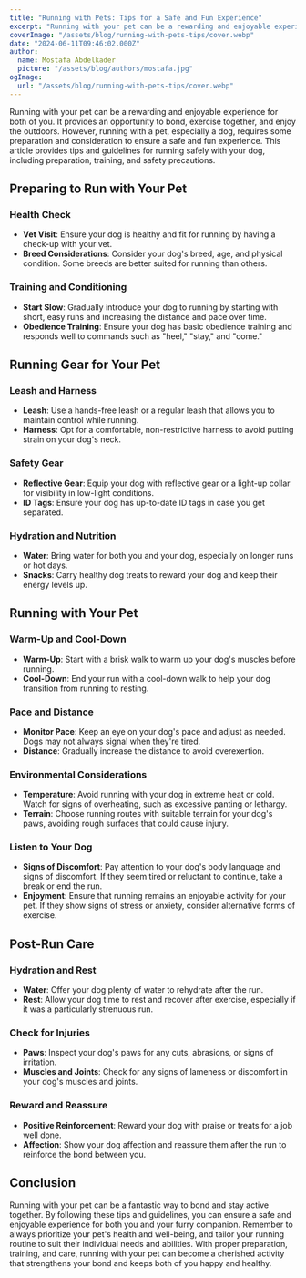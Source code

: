 ```yaml
---
title: "Running with Pets: Tips for a Safe and Fun Experience"
excerpt: "Running with your pet can be a rewarding and enjoyable experience for both of you. This article provides tips and guidelines for running safely with your dog, including preparation, training, and safety precautions."
coverImage: "/assets/blog/running-with-pets-tips/cover.webp"
date: "2024-06-11T09:46:02.000Z"
author:
  name: Mostafa Abdelkader
  picture: "/assets/blog/authors/mostafa.jpg"
ogImage:
  url: "/assets/blog/running-with-pets-tips/cover.webp"
---
```


Running with your pet can be a rewarding and enjoyable experience for both of you. It provides an opportunity to bond, exercise together, and enjoy the outdoors. However, running with a pet, especially a dog, requires some preparation and consideration to ensure a safe and fun experience. This article provides tips and guidelines for running safely with your dog, including preparation, training, and safety precautions.

## Preparing to Run with Your Pet

### Health Check

- **Vet Visit**: Ensure your dog is healthy and fit for running by having a check-up with your vet.
- **Breed Considerations**: Consider your dog's breed, age, and physical condition. Some breeds are better suited for running than others.

### Training and Conditioning

- **Start Slow**: Gradually introduce your dog to running by starting with short, easy runs and increasing the distance and pace over time.
- **Obedience Training**: Ensure your dog has basic obedience training and responds well to commands such as "heel," "stay," and "come."

## Running Gear for Your Pet

### Leash and Harness

- **Leash**: Use a hands-free leash or a regular leash that allows you to maintain control while running.
- **Harness**: Opt for a comfortable, non-restrictive harness to avoid putting strain on your dog's neck.

### Safety Gear

- **Reflective Gear**: Equip your dog with reflective gear or a light-up collar for visibility in low-light conditions.
- **ID Tags**: Ensure your dog has up-to-date ID tags in case you get separated.

### Hydration and Nutrition

- **Water**: Bring water for both you and your dog, especially on longer runs or hot days.
- **Snacks**: Carry healthy dog treats to reward your dog and keep their energy levels up.

## Running with Your Pet

### Warm-Up and Cool-Down

- **Warm-Up**: Start with a brisk walk to warm up your dog's muscles before running.
- **Cool-Down**: End your run with a cool-down walk to help your dog transition from running to resting.

### Pace and Distance

- **Monitor Pace**: Keep an eye on your dog's pace and adjust as needed. Dogs may not always signal when they're tired.
- **Distance**: Gradually increase the distance to avoid overexertion.

### Environmental Considerations

- **Temperature**: Avoid running with your dog in extreme heat or cold. Watch for signs of overheating, such as excessive panting or lethargy.
- **Terrain**: Choose running routes with suitable terrain for your dog's paws, avoiding rough surfaces that could cause injury.

### Listen to Your Dog

- **Signs of Discomfort**: Pay attention to your dog's body language and signs of discomfort. If they seem tired or reluctant to continue, take a break or end the run.
- **Enjoyment**: Ensure that running remains an enjoyable activity for your pet. If they show signs of stress or anxiety, consider alternative forms of exercise.

## Post-Run Care

### Hydration and Rest

- **Water**: Offer your dog plenty of water to rehydrate after the run.
- **Rest**: Allow your dog time to rest and recover after exercise, especially if it was a particularly strenuous run.

### Check for Injuries

- **Paws**: Inspect your dog's paws for any cuts, abrasions, or signs of irritation.
- **Muscles and Joints**: Check for any signs of lameness or discomfort in your dog's muscles and joints.

### Reward and Reassure

- **Positive Reinforcement**: Reward your dog with praise or treats for a job well done.
- **Affection**: Show your dog affection and reassure them after the run to reinforce the bond between you.

## Conclusion

Running with your pet can be a fantastic way to bond and stay active together. By following these tips and guidelines, you can ensure a safe and enjoyable experience for both you and your furry companion. Remember to always prioritize your pet's health and well-being, and tailor your running routine to suit their individual needs and abilities. With proper preparation, training, and care, running with your pet can become a cherished activity that strengthens your bond and keeps both of you happy and healthy.
